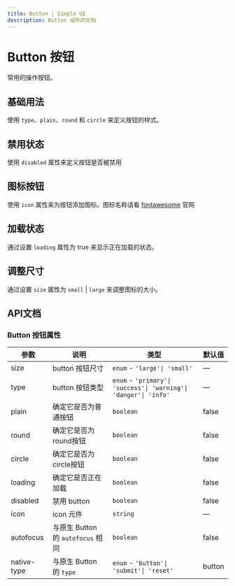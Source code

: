 ```yaml
---
title: Button | Simple UI
description: Button 组件的文档
---
```


# Button 按钮
常用的操作按钮。

## 基础用法
使用 `type`、`plain`、`round` 和 `circle` 来定义按钮的样式。

<preview path="../demo/Button/Basic.vue" title="基础用法" description="Button 组件的基础用法"></preview>

## 禁用状态
使用 `disabled` 属性来定义按钮是否被禁用

<preview path="../demo/Button/disabledBtn.vue" title="禁用状态" description="Button 组件的禁用状态"></preview>

## 图标按钮
使用 `icon` 属性来为按钮添加图标。图标名称请看 [fontawesome](https://fontawesome.com/icons) 官网 

<preview path="../demo/Button/iconBtn.vue" title="图标按钮" description="Button 组件的图标按钮"></preview>

## 加载状态
通过设置 `loading` 属性为 true 来显示正在加载的状态。

<preview path="../demo/Button/loadingBtn.vue" title="加载状态" description="Button 组件的加载状态"></preview>

## 调整尺寸
通过设置 `size` 属性为 `small` | `large` 来调整图标的大小。

<preview path="../demo/Button/sizeBtn.vue" title="调整尺寸" description="Button 组件的调整尺寸"></preview>

## API文档

### Button 按钮属性

| 参数        | 说明                              | 类型                                                         | 默认值 |
| ----------- | --------------------------------- | ------------------------------------------------------------ | ------ |
| size        | button 按钮尺寸                   | `enum` - `'large'\| 'small'`                                 | —      |
| type        | button 按钮类型                   | `enum` - `'primary'\| 'success'\| 'warning'\| 'danger'\| 'info'` | —      |
| plain       | 确定它是否为普通按钮              | `boolean`                                                    | false  |
| round       | 确定它是否为round按钮             | `boolean`                                                    | false  |
| circle      | 确定它是否为circle按钮            | `boolean`                                                    | false  |
| loading     | 确定它是否正在加载                | `boolean`                                                    | false  |
| disabled    | 禁用 button                       | `boolean`                                                    | false  |
| icon        | icon 元件                         | `string`                                                     | —      |
| autofocus   | 与原生 Button 的 `autofocus` 相同 | `boolean`                                                    | false  |
| native-type | 与原生 Button 的 `type`           | `enum` - `'button'\| 'submit'\| 'reset'`                     | button |

